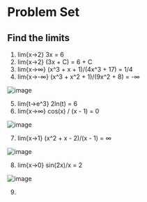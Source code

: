 # Problem Set

## Find the limits
1. lim{x→2} 3x = 6
2. lim{x→2} (3x + C) = 6 + C
3. lim{x→∞} (x^3 + x + 1)/(4x^3 + 17) = 1/4
4. lim{x→-∞} (x^3 + x^2 + 1)/(9x^2 + 8) = -∞ 

![image](https://github.com/LiberlandHacker/OSSP-CS/assets/67705789/7c70fbfb-6938-4d84-a329-3610b3df8dac)


5. lim{t→e^3} 2ln(t) = 6
6. lim{x→∞} cos(x) / (x - 1) = 0

![image](https://github.com/LiberlandHacker/OSSP-CS/assets/67705789/3d42c62d-d0e9-409a-ad6e-1dd6abf12a95)

7. lim{x→1} (x^2 + x - 2)/(x - 1) = ∞

![image](https://github.com/LiberlandHacker/OSSP-CS/assets/67705789/68aa9396-96cf-4c71-81b7-e8f5d5434fbb)

8. lim{x→0} sin(2x)/x = 2

![image](https://github.com/LiberlandHacker/OSSP-CS/assets/67705789/05413324-dc54-4a00-9d40-a47380adc503)

9. 
